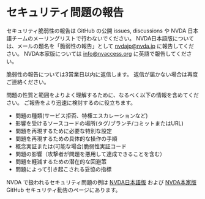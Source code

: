 # セキュリティ問題の報告

セキュリティ脆弱性の報告は GitHub の公開 issues, discussions や NVDA 日本語チームのメーリングリストで行わないでください。
NVDA日本語版については、メールの題名を「脆弱性の報告」として nvdajp@nvda.jp に報告してください。
NVDA本家版については info@nvaccess.org に英語で報告してください。

脆弱性の報告については3営業日以内に返信します。
返信が届かない場合は再度ご連絡ください。 

問題の性質と範囲をよりよく理解するために、なるべく以下の情報を含めてください。
ご報告をより迅速に検討するのに役立ちます。

* 問題の種類(サービス拒否、特権エスカレーションなど)
* 影響を受けるソースコードの場所(タグ/ブランチ/コミットまたはURL)
* 問題を再現するために必要な特別な設定
* 問題を再現するための具体的な操作の手順
* 概念実証または(可能な場合)脆弱性実証コード
* 問題の影響（攻撃者が問題を悪用して達成できることを含む）
* 問題を軽減するための潜在的な回避策
* 問題によって引き起こされる妥協の指標

NVDA で扱われるセキュリティ問題の例は [NVDA日本語版](https://github.com/nvdajp/nvdajp/security/advisories) および [NVDA本家版](https://github.com/nvaccess/nvda/security/advisories) GitHub セキュリティ勧告のページにあります。
